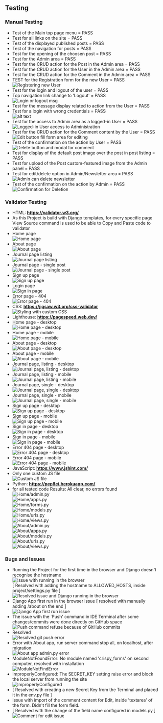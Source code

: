 ## Testing

### Manual Testing

- Test of the Main top page menu = PASS  
- Test for all links on the site = PASS  
- Test of the displayed published posts = PASS  
- Test of the navigation for posts = PASS  
- Test for the opening of the choosen post = PASS  
- Test for the Admin area = PASS  
- Test for the CRUD action for the Post in the Admin area = PASS  
- Test for the CRUD action for the User in the Admin area = PASS  
- Test for the CRUD action for the Comment in the Admin area = PASS  
- TEST for the Registration form for the new User = PASS  
![Registering new User](readme_assets/image46.png)  
- Test for the login and logout of the user = PASS  
- Top navigation link change to 'Logout' = PASS  
![Login or logout msg](readme_assets/image53.png)  
- Test for the message display related to action from the User = PASS  
- Test for a login with wrong credentials = PASS  
![alt text](readme_assets/image52.png)  
- Test for the access to Admin area as a logged-in User = PASS  
![Logged-in User access to Administration](readme_assets/image43.png)  
- Test for the CRUD action for the Comment content by the User = PASS  
![Edit button fill form area for editing](readme_assets/image55.png)  
- Test of the confirmation on the action by User = PASS  
![Delete button and modal for comment](readme_assets/image44.png)  
- Test for display of the default post image over the post in post listing = PASS  
- Test for upload of the Post custom-featured image from the Admin panel = PASS  
- Test for edit/delete option in Admin/Newsletter area = PASS  
![Admin can delete newsletter](readme_assets/image48.png)  
- Test of the confirmation on the action by Admin = PASS  
![Confirmation for Deletion](readme_assets/image49.png)  

### Validator Testing

- HTML: **https://validator.w3.org/**  
- As this Project is build with Django templates, for every specific page View Source command is used to be able to Copy and Paste code to validator  
- Home page  
![Home page](readme_assets/image57.png)  
- About page  
![About page](readme_assets/image58.png)  
- Journal page listing  
![Journal page listing](readme_assets/image59.png)  
- Journal page - single post  
![Journal page - single post](readme_assets/image62.png)  
- Sign up page  
![Sign up page](readme_assets/image60.png)  
- Login page  
![Sign in page](readme_assets/image61.png)  
- Error page - 404  
![Error page - 404](readme_assets/image63.png)  
- CSS: **https://jigsaw.w3.org/css-validator**  
![Styling with custom CSS](readme_assets/image64.png)  
- Lighthouse: **https://pagespeed.web.dev/**  
- Home page - desktop  
![Home page - desktop](readme_assets/image67.png)  
- Home page - mobile  
![Home page - mobile](readme_assets/image68.png)  
- About page - desktop  
![About page - desktop](readme_assets/image65.png)  
- About page - mobile  
![About page - mobile](readme_assets/image66.png)  
- Journal page, listing - desktop  
![Journal page, listing - desktop](readme_assets/image70.png)  
- Journal page, listing - mobile  
![Journal page, listing - mobile](readme_assets/image69.png)  
- Journal page, single - desktop  
![Journal page, single - desktop](readme_assets/image71.png)  
- Journal page, single - mobile  
![Journal page, single - mobile](readme_assets/image72.png)  
- Sign up page - desktop  
![Sign up page - desktop](readme_assets/image73.png)  
- Sign up page - mobile  
![Sign up page - mobile](readme_assets/image74.png)  
- Sign in page - desktop  
![Sign in page - desktop](readme_assets/image75.png)  
- Sign in page - mobile  
![Sign in page - mobile](readme_assets/image76.png)  
- Error 404 page - desktop  
![Error 404 page - desktop](readme_assets/image77.png)  
- Error 404 page - mobile  
![Error 404 page - mobile](readme_assets/image78.png)  
- JavaScript: **https://www.jshint.com/**  
- Only one custom JS file  
![Custom JS file](readme_assets/image79.png)  
- Python: **https://pep8ci.herokuapp.com/**  
- for all tested code Results: All clear, no errors found  
![Home/admin.py](readme_assets/image85.png)  
![Home/apps.py](readme_assets/image86.png)  
![Home/forms.py](readme_assets/image87.png)  
![Home/models.py](readme_assets/image88.png)  
![Home/urls.py](readme_assets/image89.png)  
![Home/views.py](readme_assets/image90.png)  
![About/admin.py](readme_assets/image80.png)  
![About/apps.py](readme_assets/image81.png)  
![About/models.py](readme_assets/image82.png)  
![About/urls.py](readme_assets/image83.png)  
![About/views.py](readme_assets/image84.png)  

### Bugs and Issues

- Running the Project for the first time in the browser and Django doesn't recognise the hostname  
![Issue with running in the browser](readme_assets/issue-image01.png)  
[ Resolved with adding the hostname to ALLOWED_HOSTS, inside project/settings.py file ]  
![Resolved issue and Django running in the browser](readme_assets/issue-image02.png)  
- Django App first run in the browser issue [ resolved with manually adding /about on the end ]  
![Django App first run issue](readme_assets/image07.png)  
- The issue with the 'Push' command in IDE Terminal after some changes/commits were done directly on GitHub space  
![Push command refuse because of GitHub commits](readme_assets/issue-image04.png)  
- Resolved  
![Resolved git push error](readme_assets/issue-image05.png)  
- Error with About app, run server command stop all, on localhost, after migration  
![About app admin.py error](readme_assets/issue-image06.png)  
- ModuleNotFoundError: No module named 'crispy_forms' on second computer, resolved with installation  
![ModuleNotFindError](readme_assets/issue-image07.png)  
- ImproperlyConfigured: The SECRET_KEY setting raise error and block the local server from running the site  
![ImproperlyConfigured](readme_assets/issue-image08.png)  
- [ Resolved with creating a new Secret Key from the Terminal and placed it in the env.py file ]  
- Issue with import of the comment content for Edit, inside 'textarea' of the form. Didn't fill the form field.  
- [ Resolved with the change of the field name configured in models.py ]  
![Comment for edit issue](readme_assets/issue-image09.png)  